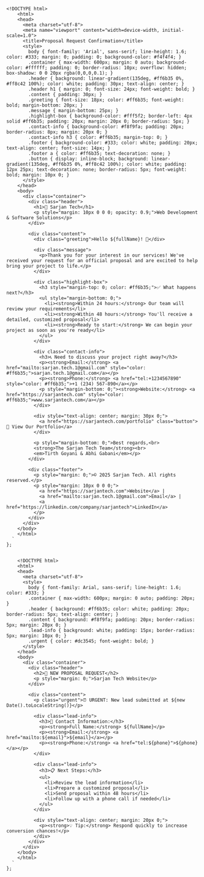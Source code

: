     <!DOCTYPE html>
        <html>
        <head>
          <meta charset="utf-8">
          <meta name="viewport" content="width=device-width, initial-scale=1.0">
          <title>Proposal Request Confirmation</title>
          <style>
            body { font-family: 'Arial', sans-serif; line-height: 1.6; color: #333; margin: 0; padding: 0; background-color: #f4f4f4; }
            .container { max-width: 600px; margin: 0 auto; background-color: #ffffff; padding: 0; border-radius: 10px; overflow: hidden; box-shadow: 0 0 20px rgba(0,0,0,0.1); }
            .header { background: linear-gradient(135deg, #ff6b35 0%, #ff8c42 100%); color: white; padding: 30px; text-align: center; }
            .header h1 { margin: 0; font-size: 24px; font-weight: bold; }
            .content { padding: 30px; }
            .greeting { font-size: 18px; color: #ff6b35; font-weight: bold; margin-bottom: 20px; }
            .message { margin-bottom: 25px; }
            .highlight-box { background-color: #fff5f2; border-left: 4px solid #ff6b35; padding: 20px; margin: 20px 0; border-radius: 5px; }
            .contact-info { background-color: #f8f9fa; padding: 20px; border-radius: 8px; margin: 20px 0; }
            .contact-info h3 { color: #ff6b35; margin-top: 0; }
            .footer { background-color: #333; color: white; padding: 20px; text-align: center; font-size: 14px; }
            .footer a { color: #ff6b35; text-decoration: none; }
            .button { display: inline-block; background: linear-gradient(135deg, #ff6b35 0%, #ff8c42 100%); color: white; padding: 12px 25px; text-decoration: none; border-radius: 5px; font-weight: bold; margin: 10px 0; }
          </style>
        </head>
        <body>
          <div class="container">
            <div class="header">
              <h1>🚀 Sarjan Tech</h1>
              <p style="margin: 10px 0 0 0; opacity: 0.9;">Web Development & Software Solutions</p>
            </div>
            
            <div class="content">
              <div class="greeting">Hello ${fullName}! 👋</div>
              
              <div class="message">
                <p>Thank you for your interest in our services! We've received your request for an official proposal and are excited to help bring your project to life.</p>
              </div>

              <div class="highlight-box">
                <h3 style="margin-top: 0; color: #ff6b35;">✅ What happens next?</h3>
                <ul style="margin-bottom: 0;">
                  <li><strong>Within 24 hours:</strong> Our team will review your requirements</li>
                  <li><strong>Within 48 hours:</strong> You'll receive a detailed, customized proposal</li>
                  <li><strong>Ready to start:</strong> We can begin your project as soon as you're ready</li>
                </ul>
              </div>

              <div class="contact-info">
                <h3>📞 Need to discuss your project right away?</h3>
                <p><strong>Email:</strong> <a href="mailto:sarjan.tech.1@gmail.com" style="color: #ff6b35;">sarjan.tech.1@gmail.com</a></p>
                <p><strong>Phone:</strong> <a href="tel:+1234567890" style="color: #ff6b35;">+1 (234) 567-890</a></p>
                <p style="margin-bottom: 0;"><strong>Website:</strong> <a href="https://sarjantech.com" style="color: #ff6b35;">www.sarjantech.com</a></p>
              </div>

              <div style="text-align: center; margin: 30px 0;">
                <a href="https://sarjantech.com/portfolio" class="button">🎨 View Our Portfolio</a>
              </div>

              <p style="margin-bottom: 0;">Best regards,<br>
              <strong>The Sarjan Tech Team</strong><br>
              <em>Tirth Goyani & Abhi Gabani</em></p>
            </div>
            
            <div class="footer">
              <p style="margin: 0;">© 2025 Sarjan Tech. All rights reserved.</p>
              <p style="margin: 10px 0 0 0;">
                <a href="https://sarjantech.com">Website</a> | 
                <a href="mailto:sarjan.tech.1@gmail.com">Email</a> | 
                <a href="https://linkedin.com/company/sarjantech">LinkedIn</a>
              </p>
            </div>
          </div>
        </body>
        </html>
      `
    };

    
        <!DOCTYPE html>
        <html>
        <head>
          <meta charset="utf-8">
          <style>
            body { font-family: Arial, sans-serif; line-height: 1.6; color: #333; }
            .container { max-width: 600px; margin: 0 auto; padding: 20px; }
            .header { background: #ff6b35; color: white; padding: 20px; border-radius: 5px; text-align: center; }
            .content { background: #f8f9fa; padding: 20px; border-radius: 5px; margin: 20px 0; }
            .lead-info { background: white; padding: 15px; border-radius: 5px; margin: 10px 0; }
            .urgent { color: #dc3545; font-weight: bold; }
          </style>
        </head>
        <body>
          <div class="container">
            <div class="header">
              <h2>🚨 NEW PROPOSAL REQUEST</h2>
              <p style="margin: 0;">Sarjan Tech Website</p>
            </div>
            
            <div class="content">
              <p class="urgent">⏰ URGENT: New lead submitted at ${new Date().toLocaleString()}</p>
              
              <div class="lead-info">
                <h3>👤 Contact Information:</h3>
                <p><strong>Full Name:</strong> ${fullName}</p>
                <p><strong>Email:</strong> <a href="mailto:${email}">${email}</a></p>
                <p><strong>Phone:</strong> <a href="tel:${phone}">${phone}</a></p>
              </div>

              <div class="lead-info">
                <h3>📋 Next Steps:</h3>
                <ul>
                  <li>Review the lead information</li>
                  <li>Prepare a customized proposal</li>
                  <li>Send proposal within 48 hours</li>
                  <li>Follow up with a phone call if needed</li>
                </ul>
              </div>

              <div style="text-align: center; margin: 20px 0;">
                <p><strong>💡 Tip:</strong> Respond quickly to increase conversion chances!</p>
              </div>
            </div>
          </div>
        </body>
        </html>
      `
    };

<script>
// Complete Frontend Integration for Sarjan Tech Email System
document.addEventListener('DOMContentLoaded', function() {
  
  // Configuration
  const CONFIG = {
    // Change this to your deployed backend URL in production
    API_URL: 'http://localhost:3000', // For local testing
    // API_URL: 'https://your-render-app.onrender.com', // For production
  };

  // Get form elements
  const form = document.querySelector('form'); // Adjust selector if needed
  const submitButton = form.querySelector('button[type="submit"]');
  const fullNameInput = form.querySelector('input[name="fullName"]'); // Adjust name attributes
  const emailInput = form.querySelector('input[name="email"]');
  const phoneInput = form.querySelector('input[name="phone"]');

  // Store original button text
  const originalButtonText = submitButton.textContent;

  // Form submission handler
  form.addEventListener('submit', async function(e) {
    e.preventDefault(); // Prevent default form submission

    // Get form data
    const formData = {
      fullName: fullNameInput.value.trim(),
      email: emailInput.value.trim(),
      phone: phoneInput.value.trim()
    };

    // Basic validation
    if (!formData.fullName || !formData.email || !formData.phone) {
      showMessage('Please fill in all fields.', 'error');
      return;
    }

    // Email validation
    const emailRegex = /^[^\s@]+@[^\s@]+\.[^\s@]+$/;
    if (!emailRegex.test(formData.email)) {
      showMessage('Please enter a valid email address.', 'error');
      return;
    }

    try {
      // Update button to show loading state
      setLoadingState(true);

      // Send data to backend
      const response = await fetch(`${CONFIG.API_URL}/send-proposal-emails`, {
        method: 'POST',
        headers: {
          'Content-Type': 'application/json',
        },
        body: JSON.stringify(formData)
      });

      const result = await response.json();

      if (result.success) {
        // Success! Show success message
        showMessage('🎉 Success! Check your email for confirmation.', 'success');
        form.reset(); // Clear the form
        
        // Optional: Track success event (Google Analytics, etc.)
        if (typeof gtag !== 'undefined') {
          gtag('event', 'proposal_request_success', {
            event_category: 'engagement',
            event_label: 'email_sent'
          });
        }
      } else {
        // Server returned an error
        showMessage(`Error: ${result.message}`, 'error');
      }

    } catch (error) {
      console.error('Form submission error:', error);
      
      // Network or other error
      if (error.name === 'TypeError' && error.message.includes('fetch')) {
        showMessage('Connection error. Please check your internet and try again.', 'error');
      } else {
        showMessage('Something went wrong. Please try again or contact support.', 'error');
      }
    } finally {
      // Always reset loading state
      setLoadingState(false);
    }
  });

  // Loading state management
  function setLoadingState(isLoading) {
    if (isLoading) {
      submitButton.disabled = true;
      submitButton.innerHTML = `
        <span style="display: inline-flex; align-items: center; gap: 8px;">
          <svg width="16" height="16" viewBox="0 0 24 24" fill="none" stroke="currentColor" stroke-width="2">
            <path d="M21 12a9 9 0 11-6.219-8.56"/>
          </svg>
          Sending...
        </span>
      `;
      submitButton.style.opacity = '0.7';
    } else {
      submitButton.disabled = false;
      submitButton.textContent = originalButtonText;
      submitButton.style.opacity = '1';
    }
  }

  // Message display function
  function showMessage(message, type = 'info') {
    // Remove any existing messages
    const existingMessage = document.querySelector('.form-message');
    if (existingMessage) {
      existingMessage.remove();
    }

    // Create message element
    const messageDiv = document.createElement('div');
    messageDiv.className = `form-message ${type}`;
    messageDiv.innerHTML = message;

    // Message styles
    const styles = {
      padding: '15px 20px',
      borderRadius: '8px',
      marginTop: '15px',
      fontSize: '16px',
      fontWeight: '500',
      textAlign: 'center',
      transition: 'all 0.3s ease',
      border: '2px solid'
    };

    // Type-specific styles
    if (type === 'success') {
      Object.assign(styles, {
        backgroundColor: '#d4edda',
        color: '#155724',
        borderColor: '#c3e6cb'
      });
    } else if (type === 'error') {
      Object.assign(styles, {
        backgroundColor: '#f8d7da',
        color: '#721c24',
        borderColor: '#f5c6cb'
      });
    } else {
      Object.assign(styles, {
        backgroundColor: '#d1ecf1',
        color: '#0c5460',
        borderColor: '#bee5eb'
      });
    }

    // Apply styles
    Object.assign(messageDiv.style, styles);

    // Insert message after form
    form.parentNode.insertBefore(messageDiv, form.nextSibling);

    // Auto-remove success messages after 5 seconds
    if (type === 'success') {
      setTimeout(() => {
        if (messageDiv.parentNode) {
          messageDiv.style.opacity = '0';
          setTimeout(() => {
            if (messageDiv.parentNode) {
              messageDiv.remove();
            }
          }, 300);
        }
      }, 5000);
    }

    // Smooth scroll to message
    setTimeout(() => {
      messageDiv.scrollIntoView({ 
        behavior: 'smooth', 
        block: 'center' 
      });
    }, 100);
  }

  // Optional: Add real-time validation
  emailInput.addEventListener('blur', function() {
    const email = this.value.trim();
    if (email && !/^[^\s@]+@[^\s@]+\.[^\s@]+$/.test(email)) {
      this.style.borderColor = '#dc3545';
      showMessage('Please enter a valid email address.', 'error');
    } else if (email) {
      this.style.borderColor = '#28a745';
      // Remove error message if email is now valid
      const errorMessage = document.querySelector('.form-message.error');
      if (errorMessage && errorMessage.textContent.includes('email')) {
        errorMessage.remove();
      }
    }
  });

  console.log('✅ Sarjan Tech email system initialized');
});
</script>

<!-- Optional: Add CSS animations -->
<style>
.form-message {
  animation: slideIn 0.3s ease-out;
}

@keyframes slideIn {
  from {
    opacity: 0;
    transform: translateY(-10px);
  }
  to {
    opacity: 1;
    transform: translateY(0);
  }
}

/* Loading spinner animation */
@keyframes spin {
  from { transform: rotate(0deg); }
  to { transform: rotate(360deg); }
}

button svg {
  animation: spin 1s linear infinite;
}
</style>